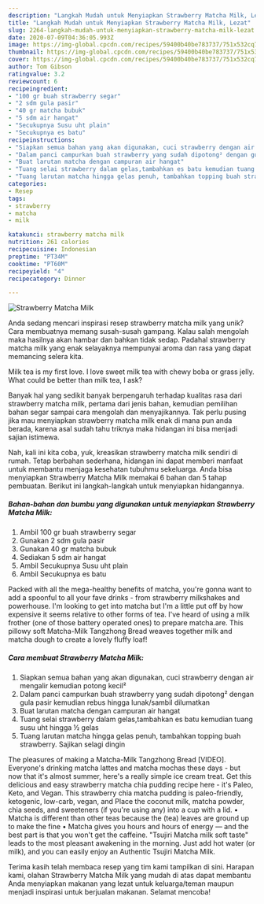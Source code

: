 ```yaml
---
description: "Langkah Mudah untuk Menyiapkan Strawberry Matcha Milk, Lezat"
title: "Langkah Mudah untuk Menyiapkan Strawberry Matcha Milk, Lezat"
slug: 2264-langkah-mudah-untuk-menyiapkan-strawberry-matcha-milk-lezat
date: 2020-07-09T04:36:05.993Z
image: https://img-global.cpcdn.com/recipes/59400b40be783737/751x532cq70/strawberry-matcha-milk-foto-resep-utama.jpg
thumbnail: https://img-global.cpcdn.com/recipes/59400b40be783737/751x532cq70/strawberry-matcha-milk-foto-resep-utama.jpg
cover: https://img-global.cpcdn.com/recipes/59400b40be783737/751x532cq70/strawberry-matcha-milk-foto-resep-utama.jpg
author: Tom Gibson
ratingvalue: 3.2
reviewcount: 6
recipeingredient:
- "100 gr buah strawberry segar"
- "2 sdm gula pasir"
- "40 gr matcha bubuk"
- "5 sdm air hangat"
- "Secukupnya Susu uht plain"
- "Secukupnya es batu"
recipeinstructions:
- "Siapkan semua bahan yang akan digunakan, cuci strawberry dengan air mengalir kemudian potong kecil²"
- "Dalam panci campurkan buah strawberry yang sudah dipotong² dengan gula pasir kemudian rebus hingga lunak/sambil dilumatkan"
- "Buat larutan matcha dengan campuran air hangat"
- "Tuang selai strawberry dalam gelas,tambahkan es batu kemudian tuang susu uht hingga ½ gelas"
- "Tuang larutan matcha hingga gelas penuh, tambahkan topping buah strawberry. Sajikan selagi dingin"
categories:
- Resep
tags:
- strawberry
- matcha
- milk

katakunci: strawberry matcha milk 
nutrition: 261 calories
recipecuisine: Indonesian
preptime: "PT34M"
cooktime: "PT60M"
recipeyield: "4"
recipecategory: Dinner

---
```



![Strawberry Matcha Milk](https://img-global.cpcdn.com/recipes/59400b40be783737/751x532cq70/strawberry-matcha-milk-foto-resep-utama.jpg)

Anda sedang mencari inspirasi resep strawberry matcha milk yang unik? Cara membuatnya memang susah-susah gampang. Kalau salah mengolah maka hasilnya akan hambar dan bahkan tidak sedap. Padahal strawberry matcha milk yang enak selayaknya mempunyai aroma dan rasa yang dapat memancing selera kita.

Milk tea is my first love. I love sweet milk tea with chewy boba or grass jelly. What could be better than milk tea, I ask?

Banyak hal yang sedikit banyak berpengaruh terhadap kualitas rasa dari strawberry matcha milk, pertama dari jenis bahan, kemudian pemilihan bahan segar sampai cara mengolah dan menyajikannya. Tak perlu pusing jika mau menyiapkan strawberry matcha milk enak di mana pun anda berada, karena asal sudah tahu triknya maka hidangan ini bisa menjadi sajian istimewa.


Nah, kali ini kita coba, yuk, kreasikan strawberry matcha milk sendiri di rumah. Tetap berbahan sederhana, hidangan ini dapat memberi manfaat untuk membantu menjaga kesehatan tubuhmu sekeluarga. Anda bisa menyiapkan Strawberry Matcha Milk memakai 6 bahan dan 5 tahap pembuatan. Berikut ini langkah-langkah untuk menyiapkan hidangannya.

<!--inarticleads1-->

##### Bahan-bahan dan bumbu yang digunakan untuk menyiapkan Strawberry Matcha Milk:

1. Ambil 100 gr buah strawberry segar
1. Gunakan 2 sdm gula pasir
1. Gunakan 40 gr matcha bubuk
1. Sediakan 5 sdm air hangat
1. Ambil Secukupnya Susu uht plain
1. Ambil Secukupnya es batu


Packed with all the mega-healthy benefits of matcha, you&#39;re gonna want to add a spoonful to all your fave drinks - from strawberry milkshakes and powerhouse. I&#39;m looking to get into matcha but I&#39;m a little put off by how expensive it seems relative to other forms of tea. I&#39;ve heard of using a milk frother (one of those battery operated ones) to prepare matcha.are. This pillowy soft Matcha-Milk Tangzhong Bread weaves together milk and matcha dough to create a lovely fluffy loaf! 

<!--inarticleads2-->

##### Cara membuat Strawberry Matcha Milk:

1. Siapkan semua bahan yang akan digunakan, cuci strawberry dengan air mengalir kemudian potong kecil²
1. Dalam panci campurkan buah strawberry yang sudah dipotong² dengan gula pasir kemudian rebus hingga lunak/sambil dilumatkan
1. Buat larutan matcha dengan campuran air hangat
1. Tuang selai strawberry dalam gelas,tambahkan es batu kemudian tuang susu uht hingga ½ gelas
1. Tuang larutan matcha hingga gelas penuh, tambahkan topping buah strawberry. Sajikan selagi dingin


The pleasures of making a Matcha-Milk Tangzhong Bread [VIDEO]. Everyone&#39;s drinking matcha lattes and matcha mochas these days - but now that it&#39;s almost summer, here&#39;s a really simple ice cream treat. Get this delicious and easy strawberry matcha chia pudding recipe here - it&#39;s Paleo, Keto, and Vegan. This strawberry chia matcha pudding is paleo-friendly, ketogenic, low-carb, vegan, and Place the coconut milk, matcha powder, chia seeds, and sweeteners (if you&#39;re using any) into a cup with a lid. • Matcha is different than other teas because the (tea) leaves are ground up to make the fine • Matcha gives you hours and hours of energy — and the best part is that you won&#39;t get the caffeine. &#34;Tsujiri Matcha milk soft taste&#34; leads to the most pleasant awakening in the morning. Just add hot water (or milk), and you can easily enjoy an Authentic Tsujiri Matcha Milk. 

Terima kasih telah membaca resep yang tim kami tampilkan di sini. Harapan kami, olahan Strawberry Matcha Milk yang mudah di atas dapat membantu Anda menyiapkan makanan yang lezat untuk keluarga/teman maupun menjadi inspirasi untuk berjualan makanan. Selamat mencoba!
